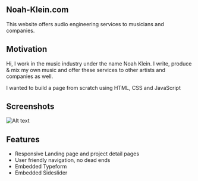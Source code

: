 ## Noah-Klein.com
This website offers audio engineering services to musicians and companies.


## Motivation
Hi, I work in the music industry under the name Noah Klein. I write, produce & mix my own music and offer these services to other artists and companies as well.

I wanted to build a page from scratch using HTML, CSS and JavaScript

## Screenshots
![Alt text](https://s3.us-west-2.amazonaws.com/secure.notion-static.com/805179f8-53e7-4879-b561-a1b43f5974c5/Screen_Shot_2021-03-19_at_15.57.03.png?X-Amz-Algorithm=AWS4-HMAC-SHA256&X-Amz-Credential=AKIAT73L2G45O3KS52Y5%2F20210323%2Fus-west-2%2Fs3%2Faws4_request&X-Amz-Date=20210323T112519Z&X-Amz-Expires=86400&X-Amz-Signature=1991472038ed3ba1c985401418158197698a533555339c50f0abac023aecccfe&X-Amz-SignedHeaders=host&response-content-disposition=filename%20%3D%22Screen%2520Shot%25202021-03-19%2520at%252015.57.03.png%22 "Landing Page")


## Features
* Responsive Landing page and project detail pages
* User friendly navigation, no dead ends
* Embedded Typeform
* Embedded Sideslider
